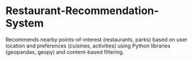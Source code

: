 # Restaurant-Recommendation-System
Recommends nearby points-of-interest (restaurants, parks) based on user location and preferences (cuisines, activities) using Python libraries (geopandas, geopy) and content-based filtering.
